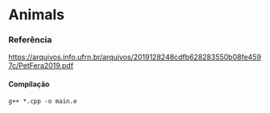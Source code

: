 # Animals

### Referência

https://arquivos.info.ufrn.br/arquivos/2019128248cdfb628283550b08fe4597c/PetFera2019.pdf


#### Compilação

```
g++ *.cpp -o main.e
```



